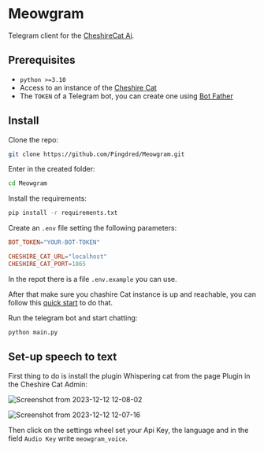 # Meowgram

Telegram client for the [CheshireCat Ai](https://cheshirecat.ai/).

## Prerequisites

- `python >=3.10`
- Access to an instance of the [Cheshire Cat](https://github.com/cheshire-cat-ai/core#quickstart)
- The `TOKEN` of a Telegram bot, you can create one using [Bot Father](https://core.telegram.org/bots/features#creating-a-new-bot)

## Install

Clone the repo:

```bash
git clone https://github.com/Pingdred/Meowgram.git
```

Enter in the created folder:

```bash
cd Meowgram
```

Install the requirements:

```bash
pip install -r requirements.txt
```

Create an `.env` file setting the following parameters:

```toml
BOT_TOKEN="YOUR-BOT-TOKEN"

CHESHIRE_CAT_URL="localhost"
CHESHIRE_CAT_PORT=1865
```

In the repot there is a file `.env.example` you can use.

After that make sure you chashire Cat instance is up and reachable, you can follow this [quick start](https://github.com/cheshire-cat-ai/core#quickstart) to do that.

Run the telegram bot and start chatting:

```bash
python main.py
```
## Set-up speech to text
First thing to do is install the plugin Whispering cat from the page Plugin in the Cheshire Cat Admin:

![Screenshot from 2023-12-12 12-08-02](https://github.com/Pingdred/Meowgram/assets/67059270/dc6b0c9f-209b-425f-b039-619fa68f0dce)

![Screenshot from 2023-12-12 12-07-16](https://github.com/Pingdred/Meowgram/assets/67059270/ff652354-0e9e-4505-b307-6af90d56d0cf)

Then click on the settings wheel set your Api Key, the language and in the field `Audio Key` write `meowgram_voice`.
